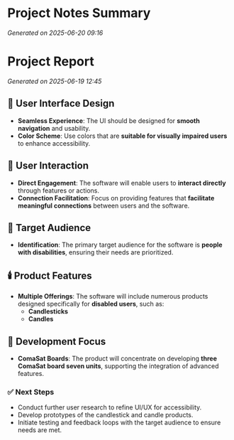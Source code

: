 # Project Notes Summary

*Generated on 2025-06-20 09:16*

# Project Report

*Generated on 2025-06-19 12:45*

## 🎨 **User Interface Design**
- **Seamless Experience**: The UI should be designed for **smooth navigation** and usability.
- **Color Scheme**: Use colors that are **suitable for visually impaired users** to enhance accessibility.

## 🤝 **User Interaction**
- **Direct Engagement**: The software will enable users to **interact directly** through features or actions.
- **Connection Facilitation**: Focus on providing features that **facilitate meaningful connections** between users and the software.

## 👥 **Target Audience**
- **Identification**: The primary target audience for the software is **people with disabilities**, ensuring their needs are prioritized.

## 🕯️ **Product Features**
- **Multiple Offerings**: The software will include numerous products designed specifically for **disabled users**, such as:
  - **Candlesticks**
  - **Candles**

## 🚀 **Development Focus**
- **ComaSat Boards**: The product will concentrate on developing **three ComaSat board seven units**, supporting the integration of advanced features.

### ✅ **Next Steps**
- Conduct further user research to refine UI/UX for accessibility.
- Develop prototypes of the candlestick and candle products.
- Initiate testing and feedback loops with the target audience to ensure needs are met.
